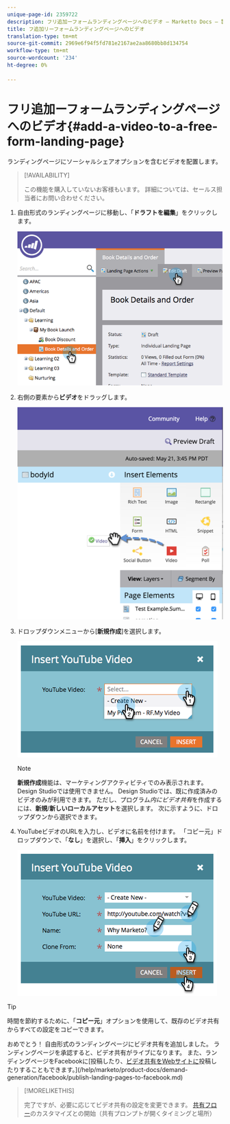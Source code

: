 ```yaml
---
unique-page-id: 2359722
description: フリ追加ーフォームランディングページへのビデオ — Marketto Docs — 製品ドキュメント
title: フ追加リーフォームランディングページへのビデオ
translation-type: tm+mt
source-git-commit: 2969e6f94f5fd781e2167ae2aa8680bb8d134754
workflow-type: tm+mt
source-wordcount: '234'
ht-degree: 0%

---
```



# フリ追加ーフォームランディングページへのビデオ{#add-a-video-to-a-free-form-landing-page}

ランディングページにソーシャルシェアオプションを含むビデオを配置します。

>[!AVAILABILITY]
>
>この機能を購入していないお客様もいます。 詳細については、セールス担当者にお問い合わせください。

1. 自由形式のランディングページに移動し、「**ドラフトを編集**」をクリックします。

   ![](assets/image2014-9-17-11-3a28-3a51.png)

1. 右側の要素から&#x200B;**ビデオ**&#x200B;をドラッグします。

   ![](assets/image2015-5-21-15-3a46-3a34.png)

1. ドロップダウンメニューから[**新規作成**]を選択します。

   ![](assets/image2014-9-17-11-3a29-3a8.png)

   >[!NOTE]
   >
   >**新規作成**&#x200B;機能は、マーケティングアクティビティでのみ表示されます。Design Studioでは使用できません。 Design Studioでは、既に作成済みのビデオのみが利用できます。 ただし、プログラム&#x200B;_内にビデオ共有_&#x200B;を作成するには、**新規**/**新しいローカルアセット**&#x200B;を選択します。 次に示すように、ドロップダウンから選択できます。

1. YouTubeビデオのURLを入力し、ビデオに名前を付けます。 「コピー元」ドロップダウンで、「**なし**」を選択し、「**挿入**」をクリックします。

   ![](assets/image2014-9-17-11-3a29-3a15.png)

>[!TIP]
>
>時間を節約するために、「**コピー元**」オプションを使用して、既存のビデオ共有からすべての設定をコピーできます。

おめでとう！ 自由形式のランディングページにビデオ共有を追加しました。 ランディングページを承認すると、ビデオ共有がライブになります。 また、ランディングページをFacebookに[投稿したり、[ビデオ共有をWebサイトに](/help/marketo/product-docs/demand-generation/social/social-functions/deploy-social-on-your-website.md)投稿したりすることもできます。](/help/marketo/product-docs/demand-generation/facebook/publish-landing-pages-to-facebook.md)

>[!MORELIKETHIS]
>
>完了ですが、必要に応じてビデオ共有の設定を変更できます。 [共有フロー](/help/marketo/product-docs/demand-generation/social/configuring-social-actions/customize-video-share-flow.md)のカスタマイズとの開始（共有プロンプトが開くタイミングと場所）
